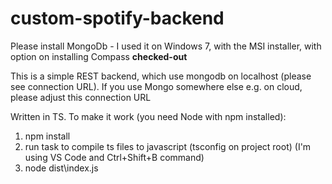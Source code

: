 # custom-spotify-backend

Please install MongoDb - I used it on Windows 7, with the MSI installer, with option on installing Compass <b>checked-out</b>

This is a simple REST backend, which use mongodb on localhost (please see connection URL). If you use Mongo somewhere else e.g. on cloud, please adjust this connection URL

Written in TS. 
To make it work (you need Node with npm installed):

1. npm install
2. run task to compile ts files to javascript (tsconfig on project root) (I'm using VS Code and Ctrl+Shift+B command)
3. node dist\index.js 
